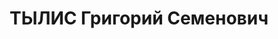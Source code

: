 ---
title: ТЫЛИС Григорий Семенович
description: "Род. в 1894, Одесса, еврей, обр.: среднее, б/п. Проживал: Москва, ул.\
  \ 3-я Тверская-Ямская, д. 21/23, кв. 26. Зам. уполномоченного Всесоюзной торговой\
  \ палаты в Париже. \n  Арестован 12.04.1937. Обв.: шпионаж. Приговор: ВК ВС СССР,\
  \ 26.10.1937 – ВМН. Расстрелян 26.10.1937, г.Москва. \n  Реабилитирован ГВП СССР\
  \ 18.07.1991"
---